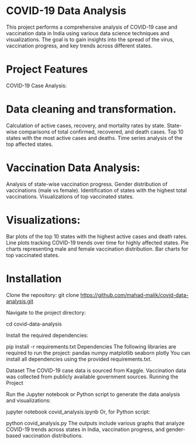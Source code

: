# COVID-19 Data Analysis
This project performs a comprehensive analysis of COVID-19 case and vaccination data in India using various data science techniques and visualizations. The goal is to gain insights into the spread of the virus, vaccination progress, and key trends across different states.

# Project Features
COVID-19 Case Analysis:

# Data cleaning and transformation.
Calculation of active cases, recovery, and mortality rates by state.
State-wise comparisons of total confirmed, recovered, and death cases.
Top 10 states with the most active cases and deaths.
Time series analysis of the top affected states.

# Vaccination Data Analysis:
Analysis of state-wise vaccination progress.
Gender distribution of vaccinations (male vs female).
Identification of states with the highest total vaccinations.
Visualizations of top vaccinated states.

# Visualizations:
Bar plots of the top 10 states with the highest active cases and death rates.
Line plots tracking COVID-19 trends over time for highly affected states.
Pie charts representing male and female vaccination distribution.
Bar charts for top vaccinated states.

# Installation
Clone the repository:
git clone https://github.com/mahad-malik/covid-data-analysis.git

Navigate to the project directory:

cd covid-data-analysis

Install the required dependencies:

pip install -r requirements.txt
Dependencies
The following libraries are required to run the project:
pandas
numpy
matplotlib
seaborn
plotly
You can install all dependencies using the provided requirements.txt.

Dataset
The COVID-19 case data is sourced from Kaggle.
Vaccination data was collected from publicly available government sources.
Running the Project

Run the Jupyter notebook or Python script to generate the data analysis and visualizations:

jupyter notebook covid_analysis.ipynb
Or, for Python script:

python covid_analysis.py
The outputs include various graphs that analyze COVID-19 trends across states in India, vaccination progress, and gender-based vaccination distributions.
